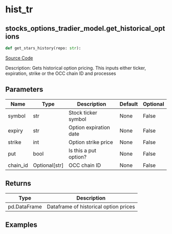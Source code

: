 # hist_tr

## stocks_options_tradier_model.get_historical_options

```python
def get_stars_history(repo: str):
```
[Source Code](https://github.com/OpenBB-finance/OpenBBTerminal/tree/main/openbb_terminal/decorators.py#L43)

Description: Gets historical option pricing.  This inputs either ticker, expiration, strike or the OCC chain ID and processes

## Parameters

| Name | Type | Description | Default | Optional |
| ---- | ---- | ----------- | ------- | -------- |
| symbol | str | Stock ticker symbol | None | False |
| expiry | str | Option expiration date | None | False |
| strike | int | Option strike price | None | False |
| put | bool | Is this a put option? | None | False |
| chain_id | Optional[str] | OCC chain ID | None | False |

## Returns

| Type | Description |
| ---- | ----------- |
| pd.DataFrame | Dataframe of historical option prices |

## Examples

